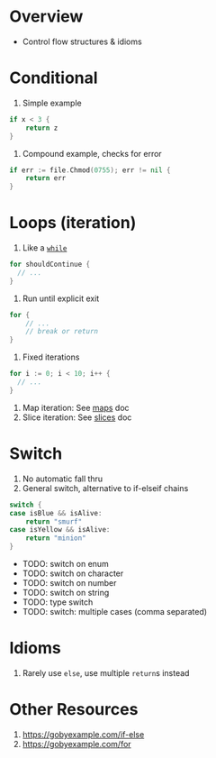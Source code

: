 # Overview
- Control flow structures & idioms


# Conditional
1. Simple example
```go
if x < 3 {
    return z
}
```

1. Compound example, checks for error
```go
if err := file.Chmod(0755); err != nil {
    return err
}
```

# Loops (iteration)
1. Like a [`while`](https://docs.oracle.com/javase/tutorial/java/nutsandbolts/while.html)
```go
for shouldContinue {
  // ...
}
```
1. Run until explicit exit
```go
for {
    // ...
    // break or return
}
```
1. Fixed iterations
```go
for i := 0; i < 10; i++ {
  // ...
}
```
1. Map iteration: See [maps](./collections.maps.md) doc
1. Slice iteration: See [slices](./collections.slices.md) doc

# Switch
1. No automatic fall thru
1. General switch, alternative to if-elseif chains
```go
switch {
case isBlue && isAlive:
    return "smurf"
case isYellow && isAlive:
    return "minion"
}
```

- TODO: switch on enum
- TODO: switch on character
- TODO: switch on number
- TODO: switch on string
- TODO: type switch
- TODO: switch: multiple cases (comma separated)


# Idioms
1. Rarely use `else`, use multiple `return`s instead


# Other Resources
1. https://gobyexample.com/if-else
1. https://gobyexample.com/for

